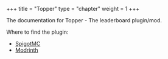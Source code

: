 +++
title = "Topper"
type = "chapter"
weight = 1
+++

The documentation for Topper - The leaderboard plugin/mod.

Where to find the plugin:
- [SpigotMC](https://www.spigotmc.org/resources/topper.101325/)
- [Modrinth](https://modrinth.com/plugin/topper-lb)
